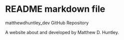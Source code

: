 # README markdown file

matthewdhuntley_dev GitHub Repository

A website about and developed by Matthew D. Huntley. 